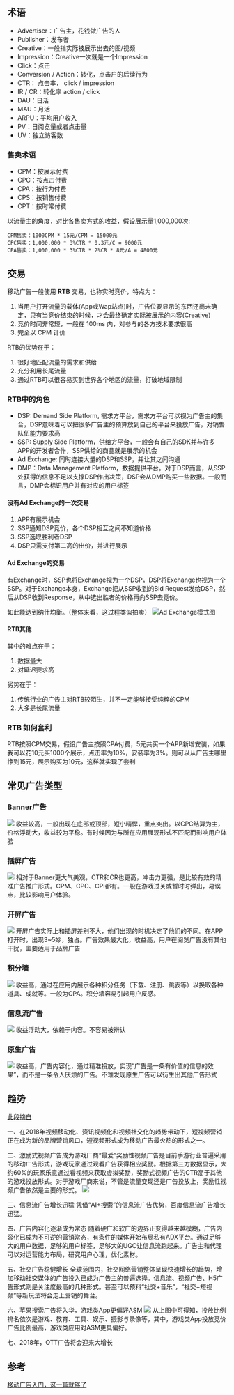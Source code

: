 ## 术语
- Advertiser：广告主，花钱做广告的人
- Publisher：发布者
- Creative：一般指实际被展示出去的图/视频
- Impression：Creative一次就是一个Impression
- Click：点击
- Conversion / Action：转化，点击户的后续行为
- CTR： 点击率， click / impression
- IR / CR：转化率  action / click
- DAU：日活
- MAU：月活
- ARPU：平均用户收入
- PV：日阅览量或者点击量
- UV：独立访客数

### 售卖术语
- CPM：按展示付费
- CPC：按点击付费
- CPA：按行为付费
- CPS：按销售付费
- CPT：按时常付费

以流量主的角度，对比各售卖方式的收益，假设展示量1,000,000次:
```
CPM售卖：1000CPM * 15元/CPM = 15000元
CPC售卖：1,000,000 * 3%CTR * 0.3元/C = 9000元
CPA售卖：1,000,000 * 3%CTR * 2%CR * 8元/A = 4800元
```

## 交易
移动广告一般使用 **RTB** 交易，也称实时竞价，特点为：
1. 当用户打开流量的载体(App或Wap站点)时，广告位要显示的东西还尚未确定，只有当竞价结束的时候，才会最终确定实际被展示的内容(Creative)
2. 竞价时间非常短，一般在 100ms 内，对参与的各方技术要求很高
3. 完全以 CPM 计价

RTB的优势在于：
1. 很好地匹配流量的需求和供给
2. 充分利用长尾流量
3. 通过RTB可以很容易买到世界各个地区的流量，打破地域限制

### RTB中的角色
- DSP: Demand Side Platform, 需求方平台，需求方平台可以视为广告主的集合，DSP意味着可以把很多广告主的预算放到自己的平台来投放广告，对销售队伍能力要求高
- SSP: Supply Side Platform，供给方平台，一般会有自己的SDK并与许多APP的开发者合作，SSP供给的商品就是展示的机会
- Ad Exchange: 同时连接大量的DSP和SSP，并让其之间沟通
- DMP：Data Management Platform，数据提供平台。对于DSP而言，从SSP处获得的信息不足以支撑DSP作出决策，DSP会从DMP购买一些数据。一般而言，DMP会标识用户并有对应的用户标签

#### 没有Ad Exchange的一次交易
1. APP有展示机会
2. SSP通知DSP竞价，各个DSP相互之间不知道价格
3. SSP选取胜利者DSP
4. DSP只需支付第二高的出价，并进行展示

#### Ad Exchange的交易
有Exchange时，SSP也将Exchange视为一个DSP，DSP将Exchange也视为一个SSP。对于Exchange本身，Exchange把从SSP收到的Bid Request发给DSP，然后从DSP收到Response，从中选出胜者的价格再向SSP去竞价。

如此能达到纳什均衡。（整体来看，这过程类似拍卖）
![Ad Exchange模式图](https://pic1.zhimg.com/v2-e775687d9e9b9917605c463d9dcb48bc_r.jpg)

#### RTB其他
其中的难点在于：
1. 数据量大
2. 对延迟要求高

劣势在于：
1. 传统行业的广告主对RTB较陌生，并不一定能够接受纯粹的CPM
2. 大多是长尾流量

### RTB 如何套利
RTB按照CPM交易，假设广告主按照CPA付费，5元共买一个APP新增安装，如果我可以花10元买1000个展示，点击率为10%，安装率为3%。则可以从广告主哪里挣到15元，展示购买为10元，这样就实现了套利

## 常见广告类型
### Banner广告
![](https://pic2.zhimg.com/80/f5193ec11acb7015f50e8c145bce6bf1_hd.jpg)
收益较高，一般出现在底部或顶部，短小精悍，重点突出。以CPC结算为主，价格浮动大，收益较为平稳。有时候因为与所在应用展现形式不匹配而影响用户体验

### 插屏广告
![](https://pic1.zhimg.com/80/a30171b09cc8f8daf145c2d223b671a3_hd.jpg)
相对于Banner更大气美观，CTR和CR也更高，冲击力更强，是比较有效的精准广告推广形式。CPM、CPC、CPI都有。一般在游戏过关或暂时时弹出，易误点，比较影响用户体验。

### 开屏广告
![](https://pic4.zhimg.com/80/a34c1fd21b81929a11cf79e293c2a035_hd.jpg)
开屏广告实际上和插屏差别不大，他们出现的时机决定了他们的不同。在APP打开时，出现3~5妙，独占。广告效果最大化，收益高，用户在阅览广告没有其他干扰，主要适用于品牌广告

### 积分墙
![](https://pic2.zhimg.com/80/v2-059b95e3998293d7f6683db98a2ee33b_hd.jpg)
收益高，通过在应用内展示各种积分任务（下载、注册、跳表等）以换取各种道具、成就等。一般为CPA。积分墙容易引起用户反感。

### 信息流广告
![](https://pic3.zhimg.com/80/7089491b3bd3902243cd1d9167f9fb83_hd.jpg)
收益浮动大，依赖于内容。不容易被辨认

### 原生广告
![](https://pic1.zhimg.com/80/v2-1cf8f95e2fcd0d75d976894a65b7960d_hd.jpg)
收益高，广告内容化，通过精准投放，实现“广告是一条有价值的信息的效果”，而不是一条令人厌烦的广告。不难发现原生广告可以衍生出其他广告形式

## 趋势
[此段摘自](https://www.zhihu.com/question/21696664/answer/575881364)

一、在2018年视频移动化、资讯视频化和视频社交化的趋势带动下，短视频营销正在成为新的品牌营销风口，短视频形式成为移动广告最火热的形式之一。

二、激励式视频广告成为游戏厂商“最爱”奖励性视频广告是目前手游行业普遍采用的移动广告形式，游戏玩家通过观看广告获得相应奖励。根据第三方数据显示，大约60%的玩家乐意通过看视频来获取虚拟奖励，奖励式视频广告的CTR高于其他的游戏投放形式。对于游戏厂商来说，不管是流量变现还是广告投放上，奖励性视频广告依然是主要的形式。
![](https://pic4.zhimg.com/80/v2-0bd670ce2203cc6c406f78710798a85c_hd.jpg)

三、信息流广告增长迅猛
凭借“AI+搜索”的信息流广告优势，百度信息流广告增长迅猛。

四、广告内容化逐渐成为常态
随着硬广和软广的边界正变得越来越模糊，广告内容化已成为不可逆的营销常态，有条件的媒体开始布局私有ADX平台。通过足够大的用户数据，足够的用户标签，足够大的UGC让信息流跑起来。广告主和代理可以对运营能力布局，研究用户心理，优化素材。

五、社交广告稳健增长
全球范围内，社交网络营销整体呈现快速增长的趋势，增加移动社交媒体的广告投入已成为广告主的普遍选择。信息流、视频广告、H5广告形式则是关注度最高的几种形式。甚至可以预料“社交+音乐”，“社交+短视频”等新玩法将会走上营销的舞台。

六、苹果搜索广告将入华，游戏类App更偏好ASM
![](https://pic3.zhimg.com/80/v2-3b378a3888ca77f267cac69e9732a425_hd.jpg)
从上图中可得知，投放比例排名依次是游戏、教育、工具、娱乐、摄影与录像等，其中，游戏类App投放竞价广告比例最高，游戏类应用对ASM更具偏好。

七、2018年，OTT广告将会迎来大增长

## 参考
[移动广告入门，这一篇就够了](https://zhuanlan.zhihu.com/p/24674479)